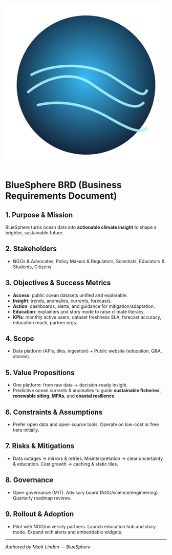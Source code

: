 ![BlueSphere](/frontend/bluesphere-site/public/brand/logo.svg)

# BlueSphere BRD (Business Requirements Document)

## 1. Purpose & Mission
BlueSphere turns ocean data into **actionable climate insight** to shape a brighter, sustainable future.

## 2. Stakeholders
- NGOs & Advocates, Policy Makers & Regulators, Scientists, Educators & Students, Citizens.

## 3. Objectives & Success Metrics
- **Access**: public ocean datasets unified and explorable.
- **Insight**: trends, anomalies, currents, forecasts.
- **Action**: dashboards, alerts, and guidance for mitigation/adaptation.
- **Education**: explainers and story mode to raise climate literacy.
- **KPIs**: monthly active users, dataset freshness SLA, forecast accuracy, education reach, partner orgs.

## 4. Scope
- Data platform (APIs, tiles, ingestion) + Public website (education, Q&A, stories).

## 5. Value Propositions
- One platform: from raw data → decision-ready insight.
- Predictive ocean currents & anomalies to guide **sustainable fisheries**, **renewable siting**, **MPAs**, and **coastal resilience**.

## 6. Constraints & Assumptions
- Prefer open data and open-source tools. Operate on low-cost or free tiers initially.

## 7. Risks & Mitigations
- Data outages → mirrors & retries. Misinterpretation → clear uncertainty & education. Cost growth → caching & static tiles.

## 8. Governance
- Open governance (MIT). Advisory board (NGO/science/engineering). Quarterly roadmap reviews.

## 9. Rollout & Adoption
- Pilot with NGO/university partners. Launch education hub and story mode. Expand with alerts and embeddable widgets.

---
*Authored by Mark Lindon — BlueSphere*
